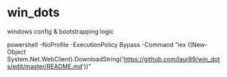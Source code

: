 # win_dots
windows config &amp; bootstrapping logic

powershell -NoProfile -ExecutionPolicy Bypass -Command "iex ((New-Object System.Net.WebClient).DownloadString('https://github.com/laur89/win_dots/edit/master/README.md'))"
